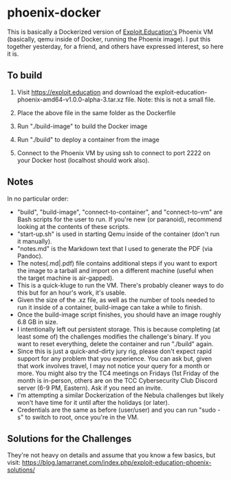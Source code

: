 # phoenix-docker

This is basically a Dockerized version of [Exploit.Education's](https://exploit.education) Phoenix VM (basically, qemu inside of Docker, running the Phoenix image).  I put this together yesterday, for a friend, and others have expressed interest, so here it is.

## To build

1) Visit https://exploit.education and download the exploit-education-phoenix-amd64-v1.0.0-alpha-3.tar.xz file.  Note: this is not a small file.

2) Place the above file in the same folder as the Dockerfile

3) Run "./build-image" to build the Docker image

4) Run "./build" to deploy a container from the image

5) Connect to the Phoenix VM by using ssh to connect to port 2222 on your Docker host (localhost should work also).

## Notes

In no particular order: 

* "build", "build-image", "connect-to-container", and "connect-to-vm" are Bash scripts for the user to run.  If you're new (or paranoid), recommend looking at the contents of these scripts.
* "start-up.sh" is used in starting Qemu inside of the container (don't run it manually).
* "notes.md" is the Markdown text that I used to generate the PDF (via Pandoc).
* The notes(.md|.pdf) file contains additional steps if you want to export the image to a tarball and import on a different machine (useful when the target machine is air-gapped).
* This is a quick-kluge to run the VM.  There's probably cleaner ways to do this but for an hour's work, it's usable.
* Given the size of the .xz file, as well as the number of tools needed to run it inside of a container, build-image can take a while to finish.
* Once the build-image script finishes, you should have an image roughly 6.8 GB in size.
* I intentionally left out persistent storage.  This is because completing (at least some of) the challenges modifies the challenge's binary.  If you want to reset everything, delete the container and run "./build" again.
* Since this is just a quick-and-dirty jury rig, please don't expect rapid support for any problem that you experience.  You can ask but, given that work involves travel, I may not notice your query for a month or more.  You might also try the TC4 meetings on Fridays (1st Friday of the month is in-person, others are on the TCC Cybersecurity Club Discord server (6-9 PM, Eastern).  Ask  if you need an invite.
* I'm attempting a similar Dockerization of the Nebula challenges but likely won't have time for it until after the holidays (or later).
* Credentials are the same as before (user/user) and you can run "sudo -s" to switch to root, once you're in the VM.
    
## Solutions for the Challenges

They're not heavy on details and assume that you know a few basics, but visit: https://blog.lamarranet.com/index.php/exploit-education-phoenix-solutions/

